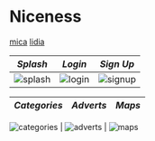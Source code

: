 # Niceness
[mica](https://github.com/micaela1830)
[lidia](https://github.com/LidiaParral)


*Splash* | *Login* | *Sign Up* |
  ----- |----- | ------ |
![splash](https://user-images.githubusercontent.com/72860314/110062615-e14ead80-7d69-11eb-8174-4423c5022939.gif) | ![login](https://user-images.githubusercontent.com/72860314/110062366-6be2dd00-7d69-11eb-8c2d-7d1e4cea437d.gif)  | ![signup](https://user-images.githubusercontent.com/72860314/110062625-e57acb00-7d69-11eb-9676-0543dcbd71f1.gif)


 *Categories* | *Adverts* | *Maps*
 ------ | ------ | ------
![categories](https://user-images.githubusercontent.com/72860314/110062635-ead81580-7d69-11eb-8e24-440979eafa75.gif)
 | ![adverts](https://user-images.githubusercontent.com/72860314/110062643-ef9cc980-7d69-11eb-8665-de2fc5ba7b8e.gif)
 | ![maps](https://user-images.githubusercontent.com/72860314/110062708-12c77900-7d6a-11eb-8103-19ee5a5927ff.gif)


